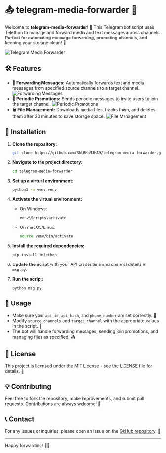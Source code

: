 # 📤 telegram-media-forwarder 🚀

Welcome to **telegram-media-forwarder**! 🎉 This Telegram bot script uses Telethon to manage and forward media and text messages across channels. Perfect for automating message forwarding, promoting channels, and keeping your storage clean! 🌟

![Telegram Media Forwarder](https://erfan4lx.com/wp-content/uploads/2022/09/Telegram-Channel-Posts-Forwarder-2.png) <!-- Example image -->

## 🛠 Features

- **📩 Forwarding Messages:** Automatically forwards text and media messages from specified source channels to a target channel.
  ![Forwarding Messages](https://erfan4lx.com/wp-content/uploads/2022/09/Telegram-Channel-Posts-Forwarder-2.png) <!-- Use this or a relevant image -->
- **🔔 Periodic Promotions:** Sends periodic messages to invite users to join the target channel.
  ![Periodic Promotions](https://example.com/periodic-promotions.png) <!-- Replace with your own image -->
- **🗑 File Management:** Downloads media files, tracks them, and deletes them after 30 minutes to save storage space.
  ![File Management](https://example.com/file-management.png) <!-- Replace with your own image -->

## 🚀 Installation

1. **Clone the repository:**

    ```bash
    git clone https://github.com/ShUBHaMJHA9/telegram-media-forwarder.git
    ```

2. **Navigate to the project directory:**

    ```bash
    cd telegram-media-forwarder
    ```

3. **Set up a virtual environment:**

    ```bash
    python3 -m venv venv
    ```

4. **Activate the virtual environment:**
    - On Windows:
      ```bash
      venv\Scripts\activate
      ```
    - On macOS/Linux:
      ```bash
      source venv/bin/activate
      ```

5. **Install the required dependencies:**

    ```bash
    pip install telethon
    ```

6. **Update the script** with your API credentials and channel details in `msg.py`.

7. **Run the script:**

    ```bash
    python msg.py
    ```

## 🌟 Usage

- Make sure your `api_id`, `api_hash`, and `phone_number` are set correctly. 🔐
- Modify `source_channels` and `target_channel` with the appropriate values in the script. 📡
- The bot will handle forwarding messages, sending join promotions, and managing files as specified. 📤

## 📜 License

This project is licensed under the MIT License - see the [LICENSE](LICENSE) file for details. 📜

## 💡 Contributing

Feel free to fork the repository, make improvements, and submit pull requests. Contributions are always welcome! 🤝

## 📞 Contact

For any issues or inquiries, please open an issue on the [GitHub repository](https://github.com/yourusername/telegram-media-forwarder/issues). 🚀

---

Happy forwarding! 🎉✨
